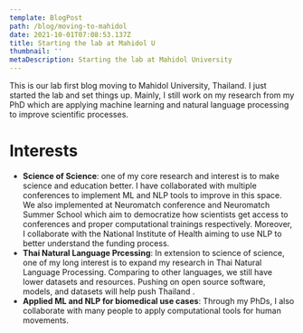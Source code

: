 ```yaml
---
template: BlogPost
path: /blog/moving-to-mahidol
date: 2021-10-01T07:08:53.137Z
title: Starting the lab at Mahidol U
thumbnail: ''
metaDescription: Starting the lab at Mahidol University
---
```


This is our lab first blog moving to Mahidol University, Thailand. I just started the
lab and set things up. Mainly, I still work on my research from my PhD which are
applying machine learning and natural language processing to improve scientific processes.

# Interests

- **Science of Science**: one of my core research and interest is to make science and education better.
    I have collaborated with multiple conferences to implement ML and NLP tools to improve in this space.
    We also implemented at Neuromatch conference and Neuromatch Summer School which aim to democratize
    how scientists get access to conferences and proper computational trainings respectively.
    Moreover, I collaborate with the National Institute of Health aiming to use NLP to better
    understand the funding process.
- **Thai Natural Language Prcessing**: In extension to science of science, one of my long interest
    is to expand my research in Thai Natural Language Processing. Comparing to other languages,
    we still have lower datasets and resources. Pushing on open source software, models, and datasets
    will help push Thailand .
- **Applied ML and NLP for biomedical use cases**: Through my PhDs, I also collaborate with many people
    to apply computational tools for human movements.

